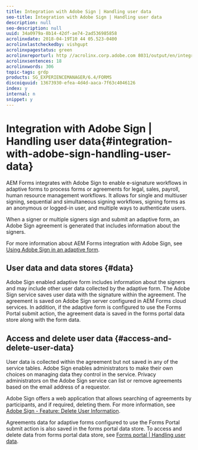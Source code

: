 ```yaml
---
title: Integration with Adobe Sign | Handling user data
seo-title: Integration with Adobe Sign | Handling user data
description: null
seo-description: null
uuid: 34a0979a-8b14-42df-ae74-2ad536985858
acrolinxdate: 2018-04-19T10 44 05.523-0400
acrolinxlastcheckedby: vishgupt
acrolinxpagestatus: green
acrolinxreporturl: http //acrolinx.corp.adobe.com 8031/output/en/integration_adobe_sign_handling_user_data_krs_workflow_0eaa5f398ed6741b_624_report.xml
acrolinxsentences: 18
acrolinxwords: 306
topic-tags: grdp
products: SG_EXPERIENCEMANAGER/6.4/FORMS
discoiquuid: 13673930-efea-4d4d-aaca-7f63c4046126
index: y
internal: n
snippet: y
---
```


# Integration with Adobe Sign | Handling user data{#integration-with-adobe-sign-handling-user-data}

AEM Forms integrates with Adobe Sign to enable e-signature workflows in adaptive forms to process forms or agreements for legal, sales, payroll, human resource management workflows. It allows for single and multiuser signing, sequential and simultaneous signing workflows, signing forms as an anonymous or logged-in user, and multiple ways to authenticate users.

When a signer or multiple signers sign and submit an adaptive form, an Adobe Sign agreement is generated that includes information about the signers.

For more information about AEM Forms integration with Adobe Sign, see [Using Adobe Sign in an adaptive form](../../forms/using/working-with-adobe-sign.md).

## User data and data stores {#data}

Adobe Sign enabled adaptive form includes information about the signers and may include other user data collected by the adaptive form. The Adobe Sign service saves user data with the signature within the agreement. The agreement is saved on Adobe Sign server configured in AEM Forms cloud services. In addition, if the adaptive form is configured to use the Forms Portal submit action, the agreement data is saved in the forms portal data store along with the form data.

## Access and delete user data {#access-and-delete-user-data}

User data is collected within the agreement but not saved in any of the service tables. Adobe Sign enables administrators to make their own choices on managing data they control in the service. Privacy administrators on the Adobe Sign service can list or remove agreements based on the email address of a requestor.

Adobe Sign offers a web application that allows searching of agreements by participants, and if required, deleting them. For more information, see [Adobe Sign - Feature: Delete User Information](/content/help/en/sign/help/adobesign_gdpr_user_deletion).

Agreements data for adaptive forms configured to use the Forms Portal submit action is also saved in the forms portal data store. To access and delete data from forms portal data store, see [Forms portal | Handling user data](../../forms/using/forms-portal-handling-user-data.md).
